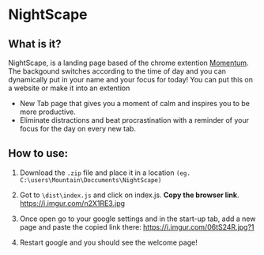 # NightScape

## What is it?
NightScape, is a landing page based of the chrome extention [Momentum](https://chrome.google.com/webstore/detail/momentum/). The backgound switches according to the time 
of day and you can dynamically put in your name and your focus for today! You can put this on a website or make it into
an extention

- New Tab page that gives you a moment of calm and inspires you to be more productive. 
- Eliminate distractions and beat procrastination with a reminder of your focus for the day on every new tab.

## How to use:

1. Download the `.zip` file and place it in a location `(eg. C:\users\Mountain\Doccuments\NightScape)`

2. Got to `\dist\index.js` and click on index.js. **Copy the browser link**.
https://i.imgur.com/n2X1RE3.jpg 

3. Once open go to your google settings and in the start-up tab, add a new page and paste the copied link there:
https://i.imgur.com/06tS24R.jpg?1

4. Restart google and you should see the welcome page!

